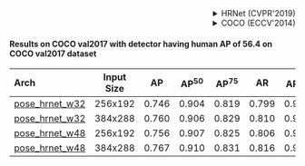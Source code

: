 <!-- [ALGORITHM] -->

<details>
<summary align="right">HRNet (CVPR'2019)</summary>

```bibtex
@inproceedings{sun2019deep,
  title={Deep high-resolution representation learning for human pose estimation},
  author={Sun, Ke and Xiao, Bin and Liu, Dong and Wang, Jingdong},
  booktitle={Proceedings of the IEEE conference on computer vision and pattern recognition},
  pages={5693--5703},
  year={2019}
}
```

</details>

<!-- [DATASET] -->

<details>
<summary align="right">COCO (ECCV'2014)</summary>

```bibtex
@inproceedings{lin2014microsoft,
  title={Microsoft coco: Common objects in context},
  author={Lin, Tsung-Yi and Maire, Michael and Belongie, Serge and Hays, James and Perona, Pietro and Ramanan, Deva and Doll{\'a}r, Piotr and Zitnick, C Lawrence},
  booktitle={European conference on computer vision},
  pages={740--755},
  year={2014},
  organization={Springer}
}
```

</details>

#### Results on COCO val2017 with detector having human AP of 56.4 on COCO val2017 dataset

| Arch  | Input Size | AP | AP<sup>50</sup> | AP<sup>75</sup> | AR | AR<sup>50</sup> | ckpt | log |
| :----------------- | :-----------: | :------: | :------: | :------: | :------: | :------: |:------: |:------: |
| [pose_hrnet_w32](/configs/body/2d_kpt_sview_rgb_img/topdown_heatmap/coco/hrnet_w32_coco_256x192.py)  | 256x192 | 0.746 | 0.904 | 0.819 | 0.799 | 0.942 | [ckpt](https://download.openmmlab.com/mmpose/top_down/hrnet/hrnet_w32_coco_256x192-c78dce93_20200708.pth) | [log](https://download.openmmlab.com/mmpose/top_down/hrnet/hrnet_w32_coco_256x192_20200708.log.json) |
| [pose_hrnet_w32](/configs/body/2d_kpt_sview_rgb_img/topdown_heatmap/coco/hrnet_w32_coco_384x288.py)  | 384x288 | 0.760 | 0.906 | 0.829 | 0.810 | 0.943 | [ckpt](https://download.openmmlab.com/mmpose/top_down/hrnet/hrnet_w32_coco_384x288-d9f0d786_20200708.pth) | [log](https://download.openmmlab.com/mmpose/top_down/hrnet/hrnet_w32_coco_384x288_20200708.log.json) |
| [pose_hrnet_w48](/configs/body/2d_kpt_sview_rgb_img/topdown_heatmap/coco/hrnet_w48_coco_256x192.py)  | 256x192 | 0.756 | 0.907 | 0.825 | 0.806 | 0.942 | [ckpt](https://download.openmmlab.com/mmpose/top_down/hrnet/hrnet_w48_coco_256x192-b9e0b3ab_20200708.pth) | [log](https://download.openmmlab.com/mmpose/top_down/hrnet/hrnet_w48_coco_256x192_20200708.log.json) |
| [pose_hrnet_w48](/configs/body/2d_kpt_sview_rgb_img/topdown_heatmap/coco/hrnet_w48_coco_384x288.py)  | 384x288 | 0.767 | 0.910 | 0.831 | 0.816 | 0.946 | [ckpt](https://download.openmmlab.com/mmpose/top_down/hrnet/hrnet_w48_coco_384x288-314c8528_20200708.pth) | [log](https://download.openmmlab.com/mmpose/top_down/hrnet/hrnet_w48_coco_384x288_20200708.log.json) |
